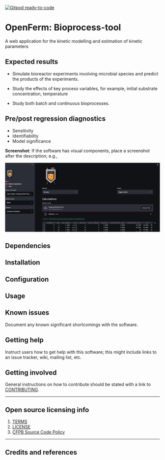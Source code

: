 [![Gitpod ready-to-code](https://img.shields.io/badge/Gitpod-ready--to--code-blue?logo=gitpod)](https://gitpod.io/#https://github.com/Olayile/Bioprocess-tool)

# OpenFerm: Bioprocess-tool

A web application for the kinetic modelling and estimation of kinetic parameters

## Expected results
- Simulate bioreactor experiments involving microbial species and predict the
products of the experiments. 

- Study the effects of key process variables, for example, initial substrate
concentration, temperature

- Study both batch and continuous bioprocesses. 


## Pre/post regression diagnostics

- Sensitivity
- Identifiability
- Model significance







**Screenshot**: If the software has visual components, place a screenshot after the description; e.g.,

![](https://github.com/Olayile/Bioprocess-tool/blob/main/Images/x.png)


## Dependencies



## Installation



## Configuration



## Usage



## Known issues

Document any known significant shortcomings with the software.

## Getting help

Instruct users how to get help with this software; this might include links to an issue tracker, wiki, mailing list, etc.



## Getting involved

General instructions on _how_ to contribute should be stated with a link to [CONTRIBUTING](CONTRIBUTING.md).


----

## Open source licensing info

1. [TERMS](TERMS.md)
2. [LICENSE](LICENSE)
3. [CFPB Source Code Policy](https://github.com/cfpb/source-code-policy/)


----

## Credits and references


